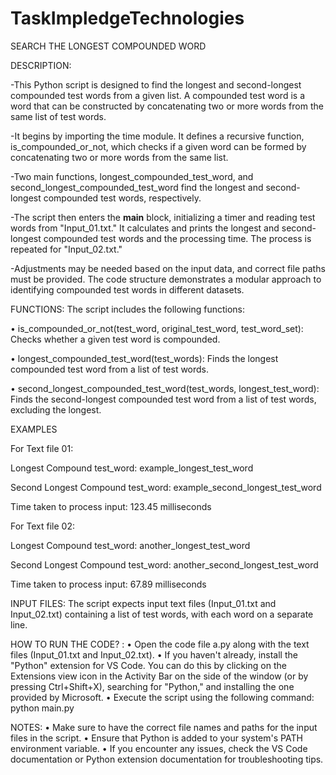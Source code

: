 # TaskImpledgeTechnologies

SEARCH THE LONGEST COMPOUNDED WORD



DESCRIPTION:

-This Python script is designed to find the longest and second-longest compounded test words from a given list. A compounded test word is a word that can be constructed by concatenating two or more words from the same list of test words.

-It begins by importing the time module. It defines a recursive function, is_compounded_or_not, which checks if a given word can be formed by concatenating two or more words from the same list. 

-Two main functions, longest_compounded_test_word, and second_longest_compounded_test_word find the longest and second-longest compounded test words, respectively. 

-The script then enters the __main__ block, initializing a timer and reading test words from "Input_01.txt." It calculates and prints the longest and second-longest compounded test words and the processing time. The process is repeated for "Input_02.txt." 

-Adjustments may be needed based on the input data, and correct file paths must be provided. The code structure demonstrates a modular approach to identifying compounded test words in different datasets.



FUNCTIONS:
The script includes the following functions:

•	is_compounded_or_not(test_word, original_test_word, test_word_set): Checks whether a given test word is compounded.

•	longest_compounded_test_word(test_words): Finds the longest compounded test word from a list of test words.

•	second_longest_compounded_test_word(test_words, longest_test_word): Finds the second-longest compounded test word from a list of test words, excluding the longest.



EXAMPLES

For Text file 01: 

Longest Compound test_word: example_longest_test_word 

Second Longest Compound test_word: example_second_longest_test_word 

Time taken to process input: 123.45 milliseconds 

For Text file 02: 

Longest Compound test_word: another_longest_test_word 

Second Longest Compound test_word: another_second_longest_test_word 

Time taken to process input: 67.89 milliseconds 



INPUT FILES:
The script expects input text files (Input_01.txt and Input_02.txt) containing a list of test words, with each word on a separate line.



HOW TO RUN THE CODE? :
•	Open the code file a.py along with the text files (Input_01.txt and Input_02.txt).
•	If you haven't already, install the "Python" extension for VS Code. You can do this by clicking on the Extensions view icon in the Activity Bar on the side of the window (or by pressing Ctrl+Shift+X), searching for "Python," and installing the one provided by Microsoft.
•	Execute the script using the following command: python main.py



NOTES:
•	Make sure to have the correct file names and paths for the input files in the script.
•	Ensure that Python is added to your system's PATH environment variable.
•	If you encounter any issues, check the VS Code documentation or Python extension documentation for troubleshooting tips.




